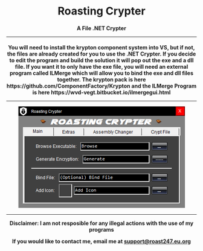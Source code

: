 <h1 align="center">Roasting Crypter</h1>

<h4 align="center"> A File .NET Crypter
<hr></h4>
<h4 align="center">
You will need to install the krypton component system into VS, but if not, the files are already created for you to use the .NET Crypter. If you decide to edit the program and build the solution it will pop out the exe and a dll file. If you want it to only have the exe file, you will need an external program called ILMerge which will allow you to bind the exe and dll files together. The krypton pack is here https://github.com/ComponentFactory/Krypton and the ILMerge Program is here https://wvd-vegt.bitbucket.io/ilmergegui.html
  <hr>
<img src="https://raw.githubusercontent.com/roast247/.NET-Crypter/main/Roasting%20Crypter.png">
<hr>
Disclaimer: I am not resposible for any illegal actions with the use of my programs
  
  If you would like to contact me, email me at support@roast247.eu.org
</h4>
